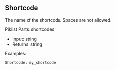 ## Shortcode

The name of the shortcode. Spaces are not allowed.

Piklist Parts: shortcodes

- Input: string
- Returns: string

Examples:

```
Shortcode: my_shortcode
```

